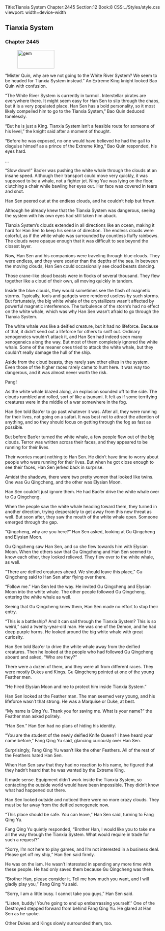 Title:Tianxia System 
Chapter:2445 
Section:12 
Book:8 
CSS:../Styles/style.css 
viewport: width=device-width
  
## Tianxia System
### Chapter 2445 
<figure>
	<img src="../Images/gem.gif" alt="gem" id="gem" width="120" height="60" />
</figure>
  

  
  “Mister Quin, why are we not going to the White River System? We seem to be headed for Tianxia System instead.” An Extreme King knight looked Bao Quin with confusion.

“The White River System is currently in turmoil. Interstellar pirates are everywhere there. It might seem easy for Han Sen to slip through the chaos, but it is a very populated place. Han Sen has a bold personality, so it most likely compelled him to go to the Tianxia System,” Bao Quin deduced tonelessly.

“But he is just a King. Tianxia System isn’t a feasible route for someone of his level,” the knight said after a moment of thought.

“Before he was exposed, no one would have believed he had the gall to disguise himself as a prince of the Extreme King,” Bao Quin responded, his eyes hard.

…

“Slow down!” Bao’er was pushing the white whale through the clouds at an insane speed. Although their transport could move very quickly, it was supposed to be a whale, not a fighter jet. Ning Yue was lying on the floor, clutching a chair while bawling her eyes out. Her face was covered in tears and snot.

Han Sen peered out at the endless clouds, and he couldn’t help but frown.

Although he already knew that the Tianxia System was dangerous, seeing the system with his own eyes had still taken him aback.

Tianxia System’s clouds extended in all directions like an ocean, making it hard for Han Sen to keep his sense of direction. The endless clouds were colorful, as if the white whale was surrounded by countless fluffy rainbows. The clouds were opaque enough that it was difficult to see beyond the closest layer.

Now, Han Sen and his companions were traveling through blue clouds. They were endless, and they were scarier than the depths of the sea. In between the moving clouds, Han Sen could occasionally see cloud beasts dancing.

Those crane-like cloud beasts were in flocks of several thousand. They flew together like a cloud of their own, all moving quickly in tandem.

Inside the blue clouds, they would sometimes see the flash of magnetic storms. Typically, tools and gadgets were rendered useless by such storms. But fortunately, the big white whale of the crystallizers wasn’t affected by powerful magnetic interference. The turbulence of the storm’s had no effect on the white whale, which was why Han Sen wasn’t afraid to go through the Tianxia System.

The white whale was like a deified creature, but it had no lifeforce. Because of that, it didn’t send out a lifeforce for others to sniff out. Ordinary xenogeneics wouldn’t attack it, and Han Sen had indeed seen many xenogeneics along the way. But most of them completely ignored the white whale. Some of the meaner ones tried to attack the white whale, but they couldn’t really damage the hull of the ship.

Aside from the cloud beasts, they rarely saw other elites in the system. Even those of the higher races rarely came to hunt here. It was way too dangerous, and it was almost never worth the risk.

Pang!

As the white whale blazed along, an explosion sounded off to the side. The clouds rumbled and rolled, sort of like a tsunami. It felt as if some terrifying creatures were in the middle of a war somewhere in the fog.

Han Sen told Bao’er to go past whatever it was. After all, they were running for their lives, not going on a safari. It was best not to attract the attention of anything, and so they should focus on getting through the fog as fast as possible.

But before Bao’er turned the white whale, a few people flew out of the big clouds. Terror was written across their faces, and they appeared to be running for their lives.

Their worries meant nothing to Han Sen. He didn’t have time to worry about people who were running for their lives. But when he got close enough to see their faces, Han Sen jerked back in surprise.

Amidst the shadows, there were two pretty women that looked like twins. One was Gu Qingcheng, and the other was Elysian Moon.

Han Sen couldn’t just ignore them. He had Bao’er drive the white whale over to Gu Qingcheng.

When the people saw the white whale heading toward them, they turned in another direction, trying desperately to get away from this new threat as well. But soon after, they saw the mouth of the white whale open. Someone emerged through the gap.

“Qingcheng, why are you here?” Han Sen asked, looking at Gu Qingcheng and Elysian Moon.

Gu Qingcheng saw Han Sen, and so she flew towards him with Elysian Moon. When the others saw that Gu Qingcheng and Han Sen seemed to know each other, they looked relieved. They flew over to the white whale, as well.

“There are deified creatures ahead. We should leave this place,” Gu Qingcheng said to Han Sen after flying over there.

“Follow me.” Han Sen led the way. He invited Gu Qingcheng and Elysian Moon into the white whale. The other people followed Gu Qingcheng, entering the white whale as well.

Seeing that Gu Qingcheng knew them, Han Sen made no effort to stop their entry.

“This is a battleship? And it can sail through the Tianxia System? This is so weird,” said a twenty-year-old man. He was one of the Demon, and he had deep purple horns. He looked around the big white whale with great curiosity.

Han Sen told Bao’er to drive the white whale away from the deified creatures. Then he looked at the people who had followed Gu Qingcheng aboard and asked, “Who are they?”

There were a dozen of them, and they were all from different races. They were mostly Dukes and Kings. Gu Qingcheng pointed at one of the young Feather men.

“He hired Elysian Moon and me to protect him inside Tianxia System.”

Han Sen looked at the Feather man. The man seemed very young, and his lifeforce wasn’t that strong. He was a Marquise or Duke, at best.

“My name is Qing Yu. Thank you for saving me. What is your name?” the Feather man asked politely.

“Han Sen.” Han Sen had no plans of hiding his identity.

“You are the student of the newly deified Knife Queen? I have heard your name before,” Fang Qing Yu said, glancing curiously over Han Sen.

Surprisingly, Fang Qing Yu wasn’t like the other Feathers. All of the rest of the Feathers hated Han Sen.

When Han Sen saw that they had no reaction to his name, he figured that they hadn’t heard that he was wanted by the Extreme King.

It made sense. Equipment didn’t work inside the Tianxia System, so contacting the outside world would have been impossible. They didn’t know what had happened out there.

Han Sen looked outside and noticed there were no more crazy clouds. They must be far away from the deified xenogeneic now.

“This place should be safe. You can leave,” Han Sen said, turning to Fang Qing Yu.

Fang Qing Yu quietly responded, “Brother Han, I would like you to take me all the way through the Tianxia System. What would require in trade for such a request?”

“Sorry, I’m not here to play games, and I’m not interested in a business deal. Please get off my ship,” Han Sen said firmly.

He was on the lam. He wasn’t interested in spending any more time with these people. He had only saved them because Gu Qingcheng was there.

“Brother Han, please consider it. Tell me how much you want, and I will gladly play you,” Fang Qing Yu said.

“Sorry, I am a little busy. I cannot take you guys,” Han Sen said.

“Listen, buddy! You’re going to end up embarrassing yourself.” One of the Destroyed stepped forward from behind Fang Qing Yu. He glared at Han Sen as he spoke.

Other Dukes and Kings slowly surrounded them, too.

